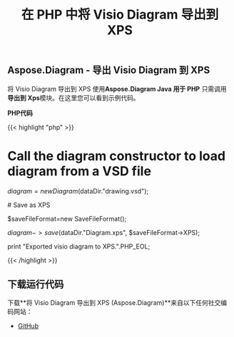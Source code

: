 ﻿---
title: 在 PHP 中将 Visio Diagram 导出到 XPS
type: docs
weight: 80
url: /zh/java/export-visio-diagram-to-xps-in-php/
---
## **Aspose.Diagram - 导出 Visio Diagram 到 XPS**
将 Visio Diagram 导出到 XPS 使用**Aspose.Diagram Java 用于 PHP** 只需调用**导出到 Xps**模块。在这里您可以看到示例代码。

**PHP代码**

{{< highlight "php" >}}

 # Call the diagram constructor to load diagram from a VSD file

$diagram = new Diagram($dataDir."drawing.vsd");

\# Save as XPS

$saveFileFormat=new SaveFileFormat();

$diagram->save($dataDir."Diagram.xps", $saveFileFormat->XPS);

print "Exported visio diagram to XPS.".PHP_EOL;

{{< /highlight >}}
## **下载运行代码**
下载**将 Visio Diagram 导出到 XPS (Aspose.Diagram)**来自以下任何社交编码网站：

- [GitHub](https://github.com/asposediagram/Aspose.Diagram-for-Java/blob/master/Plugins/Aspose_Diagram_Java_for_PHP/src/aspose/diagram/LoadingSavingandConverting/ExportToXps.php)
